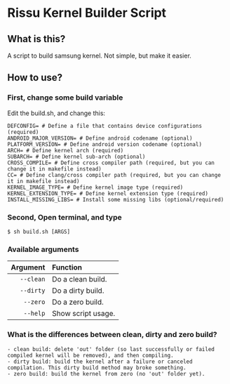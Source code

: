 # Rissu Kernel Builder Script
## What is this?
<p>
A script to build samsung kernel.
Not simple, but make it easier.
</p>

## How to use?
### First, change some build variable
Edit the build.sh, and change this:
```
DEFCONFIG= # Define a file that contains device configurations (required)
ANDROID_MAJOR_VERSION= # Define android codename (optional)
PLATFORM_VERSION= # Define android version codename (optional)
ARCH= # Define kernel arch (required)
SUBARCH= # Define kernel sub-arch (optional)
CROSS_COMPILE= # Define cross compiler path (required, but you can change it in makefile instead)
CC= # Define clang/cross compiler path (required, but you can change it in makefile instead)
KERNEL_IMAGE_TYPE= # Define kernel image type (required)
KERNEL_EXTENSION_TYPE= # Define kernel extension type (required)
INSTALL_MISSING_LIBS= # Install some missing libs (optional/required)
```
### Second, Open terminal, and type
```
$ sh build.sh [ARGS]
```
### Available arguments
Argument   | Function
-------:|:-------------------------
```--clean```     | Do a clean build.
```--dirty``` | Do a dirty build.
```--zero```     | Do a zero build.
```--help```  | Show script usage.

### What is the differences between clean, dirty and zero build?
```
- clean build: delete 'out' folder (so last successfully or failed compiled kernel will be removed), and then compiling.
- dirty build: build the kernel after a failure or canceled compilation. This dirty build method may broke something.
- zero build: build the kernel from zero (no 'out' folder yet).
```
